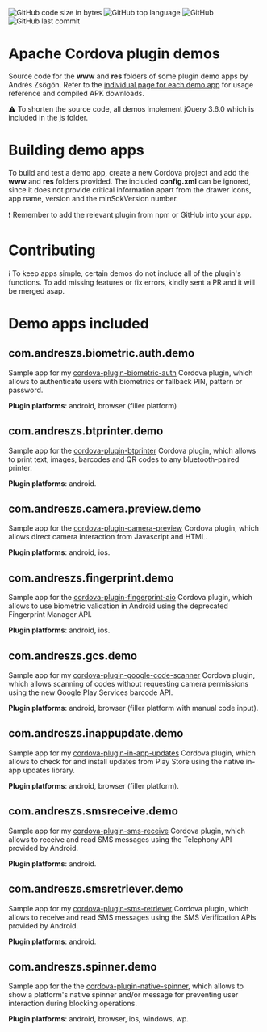 ![GitHub code size in bytes](https://img.shields.io/github/languages/code-size/andreszs/cordova-plugin-demos) ![GitHub top language](https://img.shields.io/github/languages/top/andreszs/cordova-plugin-demos) ![GitHub](https://img.shields.io/github/license/andreszs/cordova-plugin-demos) ![GitHub last commit](https://img.shields.io/github/last-commit/andreszs/cordova-plugin-demos)

# Apache Cordova plugin demos

Source code for the **www** and **res** folders of some plugin demo apps by Andrés Zsögön. Refer to the [individual page for each demo app](https://www.andreszsogon.com/category/plugin-demo-apps/ "individual page for each demo app") for usage reference and compiled APK downloads.

:warning: To shorten the source code, all demos implement jQuery 3.6.0 which is included in the js folder.

# Building demo apps

To build and test a demo app, create a new Cordova project and add the **www** and **res** folders provided. The included **config.xml** can be ignored, since it does not provide critical information apart from the drawer icons, app name, version and the minSdkVersion number.

:heavy_exclamation_mark: Remember to add the relevant plugin from npm or GitHub into your app.

# Contributing

:information_source: To keep apps simple, certain demos do not include all of the plugin's functions. To add missing features or fix errors, kindly sent a PR and it will be merged asap.

# Demo apps included

## com.andreszs.biometric.auth.demo

Sample app for my [cordova-plugin-biometric-auth](https://github.com/andreszs/cordova-plugin-biometric-auth) Cordova plugin, which allows to authenticate users with biometrics or fallback PIN, pattern or password.

**Plugin platforms**: android, browser (filler platform)

## com.andreszs.btprinter.demo

Sample app for the [cordova-plugin-btprinter](https://github.com/CesarBalzer/Cordova-Plugin-BTPrinter) Cordova plugin, which allows to print text, images, barcodes and QR codes to any bluetooth-paired printer.

**Plugin platforms**: android.

## com.andreszs.camera.preview.demo

Sample app for the [cordova-plugin-camera-preview](https://github.com/cordova-plugin-camera-preview/cordova-plugin-camera-preview) Cordova plugin, which allows direct camera interaction from Javascript and HTML.

**Plugin platforms**: android, ios.

## com.andreszs.fingerprint.demo

Sample app for the [cordova-plugin-fingerprint-aio](https://github.com/NiklasMerz/cordova-plugin-fingerprint-aio) Cordova plugin, which allows to use biometric validation in Android using the deprecated Fingerprint Manager API.

**Plugin platforms**: android, ios.

## com.andreszs.gcs.demo

Sample app for my [cordova-plugin-google-code-scanner](https://github.com/andreszs/cordova-plugin-google-code-scanner) Cordova plugin, which allows scanning of codes without requesting camera permissions using the new Google Play Services barcode API.

**Plugin platforms**: android, browser (filler platform with manual code input).

## com.andreszs.inappupdate.demo

Sample app for my [cordova-plugin-in-app-updates](https://github.com/andreszs/cordova-plugin-in-app-updates) Cordova plugin, which allows to check for and install updates from Play Store using the native in-app updates library.

**Plugin platforms**: android, browser (filler platform).

## com.andreszs.smsreceive.demo

Sample app for my [cordova-plugin-sms-receive](https://github.com/andreszs/cordova-plugin-sms-receive) Cordova plugin, which allows to receive and read SMS messages using the Telephony API provided by Android.

**Plugin platforms**: android.

## com.andreszs.smsretriever.demo

Sample app for my [cordova-plugin-sms-retriever](https://github.com/andreszs/cordova-plugin-sms-retriever) Cordova plugin, which allows to receive and read SMS messages using the SMS Verification APIs provided by Android.

**Plugin platforms**: android.

## com.andreszs.spinner.demo

Sample app for the the [cordova-plugin-native-spinner](https://github.com/greybax/cordova-plugin-native-spinner), which allows to show a platform's native spinner and/or message for preventing user interaction during blocking operations.

**Plugin platforms**: android, browser, ios, windows, wp.